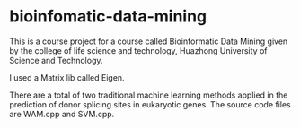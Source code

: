# bioinfomatic-data-mining

This is a course project for a course called Bioinformatic Data Mining given by the college of life science and technology, Huazhong University of Science and Technology.

I used a Matrix lib called Eigen.

There are a total of two traditional machine learning methods applied in the prediction of donor splicing sites in eukaryotic genes. The source code files are WAM.cpp and SVM.cpp.

